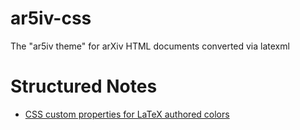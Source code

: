 # ar5iv-css

The "ar5iv theme" for arXiv HTML documents converted via latexml

# Structured Notes

- [CSS custom properties for LaTeX authored colors](./docs/rfc_latexml_custom_properties.md)
